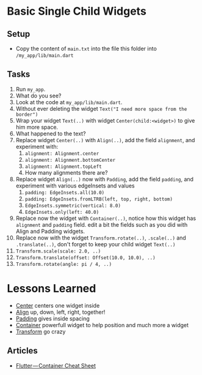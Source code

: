 # Basic Single Child Widgets

## Setup

- Copy the content of `main.txt` into the file this folder into `/my_app/lib/main.dart`

## Tasks

1. Run `my_app`.
2. What do you see?
3. Look at the code at `my_app/lib/main.dart`.
4. Without ever deleting the widget `Text("I need more space from the border")`
5. Wrap your widget `Text(..)` with widget `Center(child:<widget>)` to give him more space.
6. What happened to the text?
7. Replace widget `Center(..)` with `Align(..)`, add the field `alignment`, and experiment with:
   1. `alignment: Alignment.center`
   2. `alignment: Alignment.bottomCenter`
   3. `alignment: Alignment.topLeft`
   4. How many alignments there are?
8. Replace widget `Align(..)` now with `Padding`, add the field `padding`, and experiment with various edgeInsets and values
   1. `padding: EdgeInsets.all(10.0)`
   2. `padding: EdgeInsets.fromLTRB(left, top, right, bottom)`
   3. `EdgeInsets.symmetric(vertical: 8.0)`
   4. `EdgeInsets.only(left: 40.0)`
9. Replace now the widget with `Container(..)`, notice how this widget has `alignment` and `padding` field. edit a bit the fields such as you did with Align and Padding widgets.
10. Replace now with the widget `Transform.rotate(..)`, `.scale(..)` and `.translate(..)`, don't forget to keep your child widget `Text(..)`
   1.  `Transform.scale(scale: 2.0, ..)`
   2.  `Transform.translate(offset: Offset(10.0, 10.0), ..)`
   3.  `Transform.rotate(angle: pi / 4, ..)`

# Lessons Learned

- [Center](https://docs.flutter.io/flutter/widgets/Center-class.html) centers one widget inside
- [Align](https://docs.flutter.io/flutter/widgets/Align-class.html) up, down, left, right, together!
- [Padding](https://docs.flutter.io/flutter/widgets/Padding-class.html) gives inside spacing
- [Container](
https://docs.flutter.io/flutter/widgets/Container-class.html) powerfull widget to help position and much more a widget
- [Transform](https://docs.flutter.io/flutter/widgets/Transform-class.html) go crazy


## Articles

- [Flutter — Container Cheat Sheet
](https://medium.com/jlouage/container-de5b0d3ad184)
